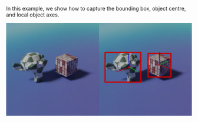 In this example, we show how to capture the bounding box, object centre, and local object axes.

![](resources/capturing_pose.png)